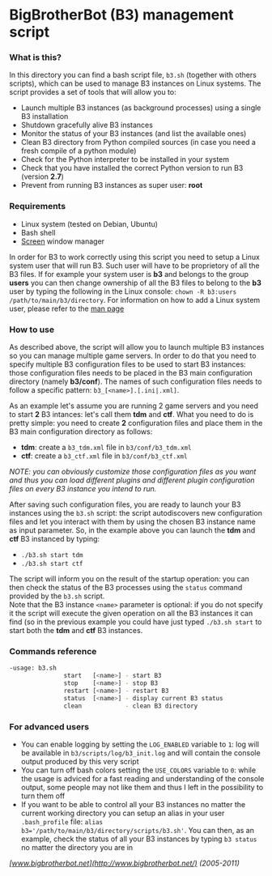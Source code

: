 BigBrotherBot (B3) management script
====================================

### What is this?

In this directory you can find a bash script file, `b3.sh` (together with others scripts), which can be used to manage 
B3 instances on Linux systems. The script provides a set of tools that will allow you to:

* Launch multiple B3 instances (as background processes) using a single B3 installation
* Shutdown gracefully alive B3 instances
* Monitor the status of your B3 instances (and list the available ones)
* Clean B3 directory from Python compiled sources (in case you need a fresh compile of a python module)
* Check for the Python interpreter to be installed in your system
* Check that you have installed the correct Python version to run B3 (version **2.7**)
* Prevent from running B3 instances as super user: **root**

### Requirements

* Linux system (tested on Debian, Ubuntu)
* Bash shell
* [Screen](http://linux.die.net/man/1/screen) window manager

In order for B3 to work correctly using this script you need to setup a Linux system user that will run B3. Such user
will have to be proprietory of all the B3 files. If for example your system user is **b3** and belongs to the group **users** 
you can then change ownership of all the B3 files to belong to the **b3** user by typing the following in the Linux console: 
`chown -R b3:users /path/to/main/b3/directory`. For information on how to add a Linux system user, please refer to
the [man page](http://linux.die.net/man/8/useradd)

### How to use

As described above, the script will allow you to launch multiple B3 instances so you can manage multiple game servers.
In order to do that you need to specify multiple B3 configuration files to be used to start B3 instances: those 
configuration files needs to be placed in the B3 main configuration directory (namely **b3/conf**). The names of such
configuration files needs to follow a specific pattern: `b3_[<name>].[.ini|.xml]`.  

As an example let's assume you are running 2 game servers and you need to start **2** B3 intances: let's call them 
**tdm** and **ctf**. What you need to do is pretty simple: you need to create **2** configuration files and place them 
in the B3 main configuration directory as follows:

* **tdm**: create a `b3_tdm.xml` file in `b3/conf/b3_tdm.xml`
* **ctf**: create a `b3_ctf.xml` file in `b3/conf/b3_ctf.xml`

*NOTE: you can obviously customize those configuration files as you want and thus you can load different plugins and 
different plugin configuration files on every B3 instance you intend to run.*

After saving such configuration files, you are ready to launch your B3 instances using the `b3.sh` script:  the script 
autodiscovers new configuration files and let you interact with them by using the chosen B3 instance name as input parameter.
So, in the example above you can launch the **tdm** and **ctf** B3 instanced by typing:

* `./b3.sh start tdm`
* `./b3.sh start ctf`

The script will inform you on the result of the startup operation: you can then check the status of the B3 processes
using the `status` command provided by the `b3.sh` script.  
Note that the B3 instance `<name>` parameter is optional: if you do not specify it the script will execute the given 
operation on all the B3 instances it can find (so in the previous example you could have just typed `./b3.sh start` to 
start both the **tdm** and **ctf** B3 instances.

### Commands reference

```bash
-usage: b3.sh 
               start   [<name>] - start B3
               stop    [<name>] - stop B3
               restart [<name>] - restart B3
               status  [<name>] - display current B3 status
               clean            - clean B3 directory
```

### For advanced users

* You can enable logging by setting the `LOG_ENABLED` variable to `1`: log will be available in `b3/scripts/log/b3_init.log`
  and will contain the console output produced by this very script
* You can turn off bash colors setting the `USE_COLORS` variable to `0`: while the usage is adviced for a fast reading
  and understanding of the console output, some people may not like them and thus I left in the possibility to turn them off
* If you want to be able to control all your B3 instances no matter the current working directory you can setup an alias
  in your user `.bash_profile` file: `alias b3='/path/to/main/b3/directory/scripts/b3.sh'`. You can then, as an example,
  check the status of all your B3 instances by typing `b3 status` no matter the directory you are in

_[www.bigbrotherbot.net](http://www.bigbrotherbot.net/) (2005-2011)_

